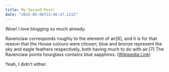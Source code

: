 ```yaml
---
title: My Second Post!
date: "2015-05-06T23:46:37.121Z"
---
```


Wow! I love blogging so much already.

Ravenclaw corresponds roughly to the element of air[6], and it is for that reason that the House colours were chosen; blue and bronze represent the sky and eagle feathers respectively, both having much to do with air.[7] The Ravenclaw points hourglass contains blue sapphires. 
([Wikipedia Link](https://harrypotter.fandom.com/wiki/Ravenclaw))

Yeah, I didn't either.
